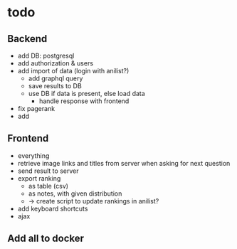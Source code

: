 # todo

## Backend
- add DB: postgresql
- add authorization & users
- add import of data (login with anilist?)
	- add graphql query
	- save results to DB
	- use DB if data is present, else load data
		- handle response with frontend
- fix pagerank
- add 

## Frontend
- everything
- retrieve image links and titles from server when asking for next question
- send result to server
- export ranking
	- as table (csv)
	- as notes, with given distribution
	- -> create script to update rankings in anilist?
- add keyboard shortcuts
- ajax


## Add all to docker
